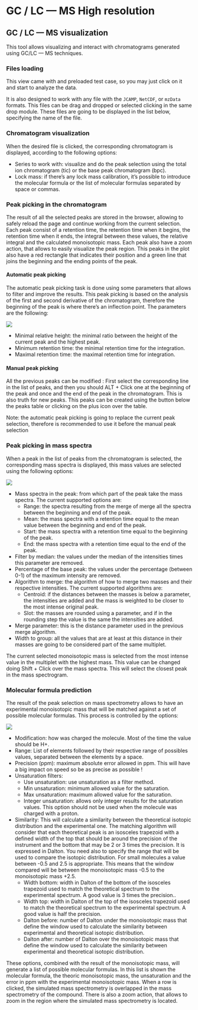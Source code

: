 # GC / LC — MS High resolution

## GC / LC — MS visualization

This tool allows visualizing and interact with chromatograms generated using GC/LC — MS techniques.

### Files loading

This view came with and preloaded test case, so you may just click on it and start to analyze the data.

It is also designed to work with any file with the `JCAMP`, `NetCDF`, or `mzData` formats. This files can be drag and dropped or selected clicking in the same drop module. These files are going to be displayed in the list below, specifying the name of the file.

### Chromatogram visualization

When the desired file is clicked, the corresponding chromatogram is displayed, according to the following options:

- Series to work with: visualize and do the peak selection using the total ion chromatogram \(tic\) or the base peak chromatogram \(bpc\).
- Lock mass: if there’s any lock mass calibration, it’s possible to introduce the molecular formula or the list of molecular formulas separated by space or commas.

### Peak picking in the chromatogram

The result of all the selected peaks are stored in the browser, allowing to safely reload the page and continue working from the current selection. Each peak consist of a retention time, the retention time when it begins, the retention time when it ends, the integral between these values, the relative integral and the calculated monoisotopic mass. Each peak also have a zoom action, that allows to easily visualize the peak region. This peaks in the plot also have a red rectangle that indicates their position and a green line that joins the beginning and the ending points of the peak.

#### Automatic peak picking

The automatic peak picking task is done using some parameters that allows to filter and improve the results. This peak picking is based on the analysis of the first and second derivative of the chromatogram, therefore the beginning of the peak is where there’s an inflection point. The parameters are the following:

![](https://lh6.googleusercontent.com/g8qdngHLJ_9NFieCCoWslFiSGle01vmZY9_PrzDhrki8bzkCqGeChgkdheuiRzPHd3kaxy--FQPEG2NiRHgpy5Vvj6BVjz_2-fzJfbyRL5KCtysHtJ0Dx6ET_9PW83jCy-w9pLYH)

- Minimal relative height: the minimal ratio between the height of the current peak and the highest peak.
- Minimum retention time: the minimal retention time for the integration.
- Maximal retention time: the maximal retention time for integration.

#### Manual peak picking

All the previous peaks can be modified : First select the corresponding line in the list of peaks, and then you should ALT + Click one at the beginning of the peak and once and the end of the peak in the chromatogram. This is also truth for new peaks. This peaks can be created using the button below the peaks table or clicking on the plus icon over the table.

Note: the automatic peak picking is going to replace the current peak selection, therefore is recommended to use it before the manual peak selection

### Peak picking in mass spectra

When a peak in the list of peaks from the chromatogram is selected, the corresponding mass spectra is displayed, this mass values are selected using the following options:

![](https://lh5.googleusercontent.com/SYltT35ZPRKEQbG-9GaOOVNqHk4YvTwGfP2h6LMmSJ7QdnfExbZ6m45tfUZPl_ewDmqGZS2FKmMLij_uqrLPBjRLC6LR0YTG87Mkp_laTqHvOH819zrVyQmJF372qbTWyj26twmW)

- Mass spectra in the peak: from which part of the peak take the mass spectra. The current supported options are:
  - Range: the spectra resulting from the merge of merge all the spectra between the beginning and end of the peak.
  - Mean: the mass spectra with a retention time equal to the mean value between the beginning and end of the peak.
  - Start: the mass spectra with a retention time equal to the beginning of the peak.
  - End: the mass spectra with a retention time equal to the end of the peak.
- Filter by median: the values under the median of the intensities times this parameter are removed.
- Percentage of the base peak: the values under the percentage \(between 0-1\) of the maximum intensity are removed.
- Algorithm to merge: the algorithm of how to merge two masses and their respective intensities. The current supported algorithms are:
  - Centroid: if the distances between the masses is below a parameter, the intensities are added and the mass is weighted to be closer to the most intense original peak.
  - Slot: the masses are rounded using a parameter, and if in the rounding step the value is the same the intensities are added.
- Merge parameter: this is the distance parameter used in the previous merge algorithm.
- Width to group: all the values that are at least at this distance in their masses are going to be considered part of the same multiplet.

The current selected monoisotopic mass is selected from the most intense value in the multiplet with the highest mass. This value can be changed doing Shift + Click over the mass spectra. This will select the closest peak in the mass spectrogram.

### Molecular formula prediction

The result of the peak selection on mass spectrometry allows to have an experimental monoisotopic mass that will be matched against a set of possible molecular formulas. This process is controlled by the options:

![](https://lh5.googleusercontent.com/I39e0EUifIqN4Vd1ibOVWf-TYjdncudgDWJVroU7Q_cLG9wxcxalmKNkgdgKldjKGoTZjzLtK3Jkh1epIPQFUwrIihsdn55hSuNTzpqArhWcOxATQVbwt20aApdUu95RS2Mmub9k)

- Modification: how was charged the molecule. Most of the time the value should be H+.
- Range: List of elements followed by their respective range of possibles values, separated between the elements by a space.
- Precision \(ppm\): maximum absolute error allowed in ppm. This will have a big impact on speed so be as precise as possible !
- Unsaturation filters:
  - Use unsaturation: use unsaturation as a filter method.
  - Min unsaturation: minimum allowed value for the saturation.
  - Max unsaturation: maximum allowed value for the saturation.
  - Integer unsaturation: allows only integer results for the saturation values. This option should not be used when the molecule was charged with a proton.
- Similarity: This will calculate a similarity between the theoretical isotopic distribution and the experimental one. The matching algorithm will consider that each theoretical peak is an isosceles trapezoid with a defined width of the top that should be around the precision of the instrument and the bottom that may be 2 or 3 times the precision. It is expressed in Dalton. You need also to specify the range that will be used to compare the isotopic distribution. For small molecules a value between -0.5 and 2.5 is appropriate. This means that the window compared will be between the monoisotopic mass -0.5 to the monoisotopic mass +2.5.
  - Width bottom: width in Dalton of the bottom of the isosceles trapezoid used to match the theoretical spectrum to the experimental spectrum. A good value is 3 times the precision..
  - Width top: width in Dalton of the top of the isosceles trapezoid used to match the theoretical spectrum to the experimental spectrum. A good value is half the precision.
  - Dalton before: number of Dalton under the monoisotopic mass that define the window used to calculate the similarity between experimental and theoretical isotopic distribution.
  - Dalton after: number of Dalton over the monoisotopic mass that define the window used to calculate the similarity between experimental and theoretical isotopic distribution.

These options, combined with the result of the monoisotopic mass, will generate a list of possible molecular formulas. In this list is shown the molecular formula, the theoric monoisotopic mass, the unsaturation and the error in ppm with the experimental monoisotopic mass. When a row is clicked, the simulated mass spectrometry is overlapped in the mass spectrometry of the compound. There is also a zoom action, that allows to zoom in the region where the simulated mass spectrometry is located.
